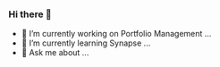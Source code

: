 ### Hi there 👋

- 🔭 I’m currently working on Portfolio Management ...
- 🌱 I’m currently learning Synapse ...
- 💬 Ask me about ...

